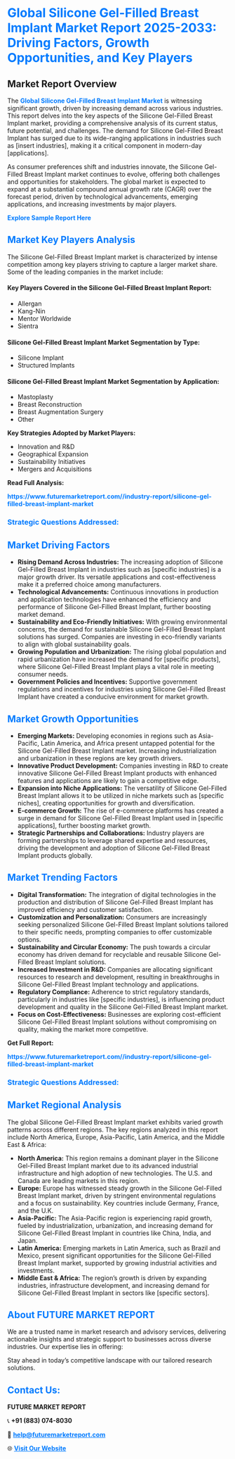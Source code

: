 <h1 style="color: #007BFF;">Global Silicone Gel-Filled Breast Implant Market Report 2025-2033: Driving Factors, Growth Opportunities, and Key Players</h1>

<section id="overview">
<h2>Market Report Overview</h2>
<p>The <a href="https://www.futuremarketreport.com//industry-report/silicone-gel-filled-breast-implant-market" style="color: #007BFF; text-decoration: none;"><strong>Global Silicone Gel-Filled Breast Implant Market</strong></a> is witnessing significant growth, driven by increasing demand across various industries. This report delves into the key aspects of the Silicone Gel-Filled Breast Implant market, providing a comprehensive analysis of its current status, future potential, and challenges. The demand for Silicone Gel-Filled Breast Implant has surged due to its wide-ranging applications in industries such as [insert industries], making it a critical component in modern-day [applications].</p>
<p>As consumer preferences shift and industries innovate, the Silicone Gel-Filled Breast Implant market continues to evolve, offering both challenges and opportunities for stakeholders. The global market is expected to expand at a substantial compound annual growth rate (CAGR) over the forecast period, driven by technological advancements, emerging applications, and increasing investments by major players.</p>
</section>

<section id="overview">
<p><a href="https://www.futuremarketreport.com//request-sample/reportId=79337" style="color: #007BFF; text-decoration: none;"><strong>Explore Sample Report Here</strong></a></p>
</section>

<section id="key-players">
<h2 style="color: #007BFF;">Market Key Players Analysis</h2>
<p>The Silicone Gel-Filled Breast Implant market is characterized by intense competition among key players striving to capture a larger market share. Some of the leading companies in the market include:</p>
<h4>Key Players Covered in the Silicone Gel-Filled Breast Implant Report:</h4>
<ul><li>Allergan</li><li>Kang-Nin</li><li>Mentor Worldwide</li><li>Sientra</li></ul>
<h4>Silicone Gel-Filled Breast Implant Market Segmentation by Type:</h4>
<ul><li>Silicone Implant</li><li>Structured Implants</li></ul>

<h4>Silicone Gel-Filled Breast Implant Market Segmentation by Application:</h4>
<ul><li>Mastoplasty</li><li>Breast Reconstruction</li><li>Breast Augmentation Surgery</li><li>Other</li></ul>
<p><strong>Key Strategies Adopted by Market Players:</strong></p>
<ul>
<li>Innovation and R&D</li>
<li>Geographical Expansion</li>
<li>Sustainability Initiatives</li>
<li>Mergers and Acquisitions</li>
</ul>
</section>

<section>
<p><strong>Read Full Analysis: </strong></p><a href="https://www.futuremarketreport.com//industry-report/silicone-gel-filled-breast-implant-market" style="color: #007BFF; text-decoration: none;"><strong>https://www.futuremarketreport.com//industry-report/silicone-gel-filled-breast-implant-market</strong></a>
<h3 style="color: #007BFF;">Strategic Questions Addressed:</h3>
</section>

<section id="driving-factors">
<h2 style="color: #007BFF;">Market Driving Factors</h2>
<ul>
<li><strong>Rising Demand Across Industries:</strong> The increasing adoption of Silicone Gel-Filled Breast Implant in industries such as [specific industries] is a major growth driver. Its versatile applications and cost-effectiveness make it a preferred choice among manufacturers.</li>
<li><strong>Technological Advancements:</strong> Continuous innovations in production and application technologies have enhanced the efficiency and performance of Silicone Gel-Filled Breast Implant, further boosting market demand.</li>
<li><strong>Sustainability and Eco-Friendly Initiatives:</strong> With growing environmental concerns, the demand for sustainable Silicone Gel-Filled Breast Implant solutions has surged. Companies are investing in eco-friendly variants to align with global sustainability goals.</li>
<li><strong>Growing Population and Urbanization:</strong> The rising global population and rapid urbanization have increased the demand for [specific products], where Silicone Gel-Filled Breast Implant plays a vital role in meeting consumer needs.</li>
<li><strong>Government Policies and Incentives:</strong> Supportive government regulations and incentives for industries using Silicone Gel-Filled Breast Implant have created a conducive environment for market growth.</li>
</ul>
</section>

<section id="growth-opportunities">
<h2 style="color: #007BFF;">Market Growth Opportunities</h2>
<ul>
<li><strong>Emerging Markets:</strong> Developing economies in regions such as Asia-Pacific, Latin America, and Africa present untapped potential for the Silicone Gel-Filled Breast Implant market. Increasing industrialization and urbanization in these regions are key growth drivers.</li>
<li><strong>Innovative Product Development:</strong> Companies investing in R&D to create innovative Silicone Gel-Filled Breast Implant products with enhanced features and applications are likely to gain a competitive edge.</li>
<li><strong>Expansion into Niche Applications:</strong> The versatility of Silicone Gel-Filled Breast Implant allows it to be utilized in niche markets such as [specific niches], creating opportunities for growth and diversification.</li>
<li><strong>E-commerce Growth:</strong> The rise of e-commerce platforms has created a surge in demand for Silicone Gel-Filled Breast Implant used in [specific applications], further boosting market growth.</li>
<li><strong>Strategic Partnerships and Collaborations:</strong> Industry players are forming partnerships to leverage shared expertise and resources, driving the development and adoption of Silicone Gel-Filled Breast Implant products globally.</li>
</ul>
</section>

<section id="trending-factors">
<h2 style="color: #007BFF;">Market Trending Factors</h2>
<ul>
<li><strong>Digital Transformation:</strong> The integration of digital technologies in the production and distribution of Silicone Gel-Filled Breast Implant has improved efficiency and customer satisfaction.</li>
<li><strong>Customization and Personalization:</strong> Consumers are increasingly seeking personalized Silicone Gel-Filled Breast Implant solutions tailored to their specific needs, prompting companies to offer customizable options.</li>
<li><strong>Sustainability and Circular Economy:</strong> The push towards a circular economy has driven demand for recyclable and reusable Silicone Gel-Filled Breast Implant solutions.</li>
<li><strong>Increased Investment in R&D:</strong> Companies are allocating significant resources to research and development, resulting in breakthroughs in Silicone Gel-Filled Breast Implant technology and applications.</li>
<li><strong>Regulatory Compliance:</strong> Adherence to strict regulatory standards, particularly in industries like [specific industries], is influencing product development and quality in the Silicone Gel-Filled Breast Implant market.</li>
<li><strong>Focus on Cost-Effectiveness:</strong> Businesses are exploring cost-efficient Silicone Gel-Filled Breast Implant solutions without compromising on quality, making the market more competitive.</li>
</ul>
</section>

<section>
<p><strong>Get Full Report: </strong></p><a href="https://www.futuremarketreport.com//industry-report/silicone-gel-filled-breast-implant-market" style="color: #007BFF; text-decoration: none;"><strong>https://www.futuremarketreport.com//industry-report/silicone-gel-filled-breast-implant-market</strong></a>
<h3 style="color: #007BFF;">Strategic Questions Addressed:</h3>
</section>


<section id="regional-analysis">
<h2 style="color: #007BFF;">Market Regional Analysis</h2>
<p>The global Silicone Gel-Filled Breast Implant market exhibits varied growth patterns across different regions. The key regions analyzed in this report include North America, Europe, Asia-Pacific, Latin America, and the Middle East & Africa:</p>
<ul>
<li><strong>North America:</strong> This region remains a dominant player in the Silicone Gel-Filled Breast Implant market due to its advanced industrial infrastructure and high adoption of new technologies. The U.S. and Canada are leading markets in this region.</li>
<li><strong>Europe:</strong> Europe has witnessed steady growth in the Silicone Gel-Filled Breast Implant market, driven by stringent environmental regulations and a focus on sustainability. Key countries include Germany, France, and the U.K.</li>
<li><strong>Asia-Pacific:</strong> The Asia-Pacific region is experiencing rapid growth, fueled by industrialization, urbanization, and increasing demand for Silicone Gel-Filled Breast Implant in countries like China, India, and Japan.</li>
<li><strong>Latin America:</strong> Emerging markets in Latin America, such as Brazil and Mexico, present significant opportunities for the Silicone Gel-Filled Breast Implant market, supported by growing industrial activities and investments.</li>
<li><strong>Middle East & Africa:</strong> The region’s growth is driven by expanding industries, infrastructure development, and increasing demand for Silicone Gel-Filled Breast Implant in sectors like [specific sectors].</li>
</ul>
</section>

<footer>
<h2 style="color: #007BFF;">About FUTURE MARKET REPORT</h2>
<p>We are a trusted name in market research and advisory services, delivering actionable insights and strategic support to businesses across diverse industries. Our expertise lies in offering:</p>

<p>Stay ahead in today’s competitive landscape with our tailored research solutions.</p>

<h2 style="color: #007BFF;">Contact Us:</h2>
<p><strong>FUTURE MARKET REPORT</strong></p>
<p>📞 <strong>+91 (883) 074-8030</strong></p>
<p>📧 <strong><a href="mailto:help@futuremarketreport.com" style="color: #007BFF;">help@futuremarketreport.com</a></strong></p>
<p>🌐 <strong><a href="https://www.futuremarketreport.com/" style="color: #007BFF;">Visit Our Website</a></strong></p>
</footer>